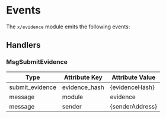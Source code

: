 <!--
order: 4
-->

# Events

The `x/evidence` module emits the following events:

## Handlers

### MsgSubmitEvidence

| Type            | Attribute Key | Attribute Value |
|-----------------|---------------|-----------------|
| submit_evidence | evidence_hash | {evidenceHash}  |
| message         | module        | evidence        |
| message         | sender        | {senderAddress} |
